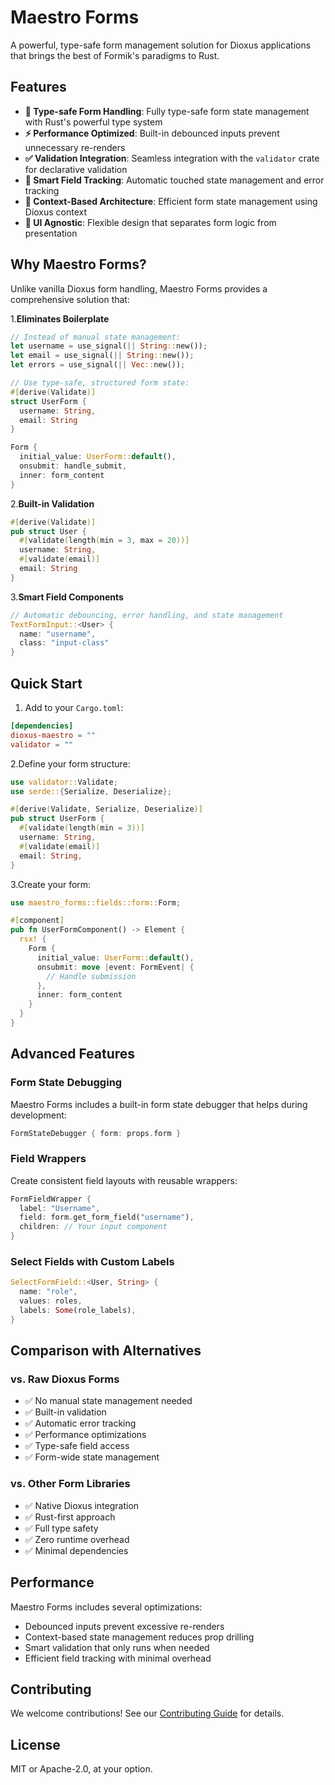 # Maestro Forms

A powerful, type-safe form management solution for Dioxus applications that brings the best of Formik's paradigms to Rust.

## Features

- **🦀 Type-safe Form Handling**: Fully type-safe form state management with Rust's powerful type system
- **⚡ Performance Optimized**: Built-in debounced inputs prevent unnecessary re-renders
- **✅ Validation Integration**: Seamless integration with the `validator` crate for declarative validation
- **🔄 Smart Field Tracking**: Automatic touched state management and error tracking
- **🎯 Context-Based Architecture**: Efficient form state management using Dioxus context
- **🎨 UI Agnostic**: Flexible design that separates form logic from presentation

## Why Maestro Forms?

Unlike vanilla Dioxus form handling, Maestro Forms provides a comprehensive solution that:

1.**Eliminates Boilerplate**

```rust
// Instead of manual state management:
let username = use_signal(|| String::new());
let email = use_signal(|| String::new());
let errors = use_signal(|| Vec::new());

// Use type-safe, structured form state:
#[derive(Validate)]
struct UserForm {
  username: String,
  email: String
}

Form {
  initial_value: UserForm::default(),
  onsubmit: handle_submit,
  inner: form_content
}
```

2.**Built-in Validation**

```rust
#[derive(Validate)]
pub struct User {
  #[validate(length(min = 3, max = 20))]
  username: String,
  #[validate(email)]
  email: String
}
```

3.**Smart Field Components**

```rust
// Automatic debouncing, error handling, and state management
TextFormInput::<User> {
  name: "username",
  class: "input-class"
}
```

## Quick Start

1. Add to your `Cargo.toml`:

```toml
[dependencies]
dioxus-maestro = ""
validator = ""
```

2.Define your form structure:

```rust
use validator::Validate;
use serde::{Serialize, Deserialize};

#[derive(Validate, Serialize, Deserialize)]
pub struct UserForm {
  #[validate(length(min = 3))]
  username: String,
  #[validate(email)]
  email: String,
}
```

3.Create your form:

```rust
use maestro_forms::fields::form::Form;

#[component]
pub fn UserFormComponent() -> Element {
  rsx! {
    Form {
      initial_value: UserForm::default(),
      onsubmit: move |event: FormEvent| {
        // Handle submission
      },
      inner: form_content
    }
  }
}
```

## Advanced Features

### Form State Debugging

Maestro Forms includes a built-in form state debugger that helps during development:

```rust
FormStateDebugger { form: props.form }
```

### Field Wrappers

Create consistent field layouts with reusable wrappers:

```rust
FormFieldWrapper {
  label: "Username",
  field: form.get_form_field("username"),
  children: // Your input component
}
```

### Select Fields with Custom Labels

```rust
SelectFormField::<User, String> {
  name: "role",
  values: roles,
  labels: Some(role_labels),
}
```

## Comparison with Alternatives

### vs. Raw Dioxus Forms

- ✅ No manual state management needed
- ✅ Built-in validation
- ✅ Automatic error tracking
- ✅ Performance optimizations
- ✅ Type-safe field access
- ✅ Form-wide state management

### vs. Other Form Libraries

- ✅ Native Dioxus integration
- ✅ Rust-first approach
- ✅ Full type safety
- ✅ Zero runtime overhead
- ✅ Minimal dependencies

## Performance

Maestro Forms includes several optimizations:

- Debounced inputs prevent excessive re-renders
- Context-based state management reduces prop drilling
- Smart validation that only runs when needed
- Efficient field tracking with minimal overhead

## Contributing

We welcome contributions! See our [Contributing Guide](CONTRIBUTING.md) for details.

## License

MIT or Apache-2.0, at your option.
